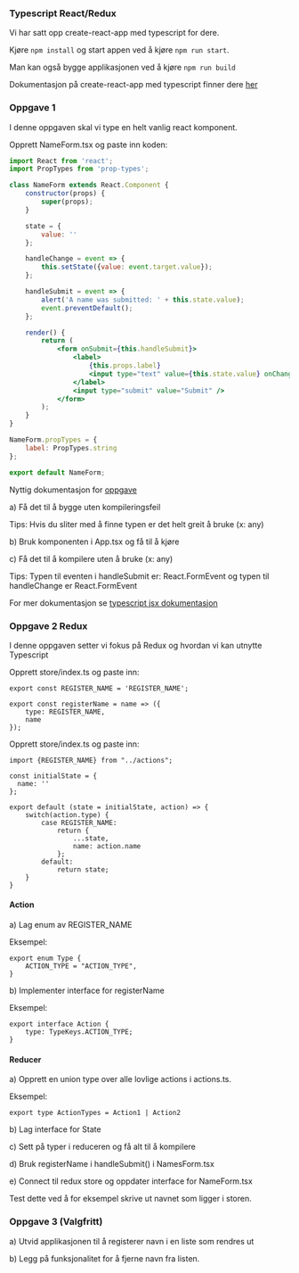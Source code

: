 ### Typescript React/Redux 

Vi har satt opp create-react-app med typescript for dere.

Kjøre `npm install` og start appen ved å kjøre `npm run start`.

Man kan også bygge applikasjonen ved å kjøre `npm run build`

Dokumentasjon på create-react-app med typescript finner dere [her](https://github.com/Microsoft/TypeScript-React-Starter#typescript-react-starter)


### Oppgave 1

I denne oppgaven skal vi type en helt vanlig react komponent.

Opprett NameForm.tsx og paste inn koden:

```jsx harmony
import React from 'react';
import PropTypes from 'prop-types';

class NameForm extends React.Component {
    constructor(props) {
        super(props);
    }

    state = {
        value: ''
    };

    handleChange = event => {
        this.setState({value: event.target.value});
    };

    handleSubmit = event => {
        alert('A name was submitted: ' + this.state.value);
        event.preventDefault();
    };

    render() {
        return (
            <form onSubmit={this.handleSubmit}>
                <label>
                    {this.props.label}
                    <input type="text" value={this.state.value} onChange={this.handleChange} />
                </label>
                <input type="submit" value="Submit" />
            </form>
        );
    }
}

NameForm.propTypes = {
    label: PropTypes.string
};

export default NameForm;

```

Nyttig dokumentasjon for [oppgave](https://www.typescriptlang.org/docs/handbook/react-&-webpack.html#Write%20some%20code) 

a) Få det til å bygge uten kompileringsfeil

Tips: Hvis du sliter med å finne typen er det helt greit å bruke (x: any) 

b) Bruk komponenten i App.tsx og få til å kjøre

c) Få det til å kompilere uten å bruke (x: any)

Tips: Typen til eventen i handleSubmit er: React.FormEvent<HTMLFormElement> og typen til handleChange er React.FormEvent<HTMLInputElement>

For mer dokumentasjon se [typescript jsx dokumentasjon](https://www.typescriptlang.org/docs/handbook/jsx.html)

### Oppgave 2 Redux

I denne oppgaven setter vi fokus på Redux og hvordan vi kan utnytte Typescript

Opprett store/index.ts og paste inn:

```
export const REGISTER_NAME = 'REGISTER_NAME';

export const registerName = name => ({
    type: REGISTER_NAME,
    name
});
```

Opprett store/index.ts og paste inn:

 ```
 import {REGISTER_NAME} from "../actions";
 
 const initialState = {
   name: ''
 };
 
 export default (state = initialState, action) => {
     switch(action.type) {
         case REGISTER_NAME:
             return {
                 ...state,
                 name: action.name
             };
         default:
             return state;
     }
 }
 ```
 
 #### Action
 a) Lag enum av REGISTER_NAME
 
 Eksempel:
 
 ```tsx
 export enum Type {
     ACTION_TYPE = "ACTION_TYPE",
 }
 ```
 
 b) Implementer interface for registerName
 
 Eksempel:
 
 ```tsx
 export interface Action {
     type: TypeKeys.ACTION_TYPE;
 }
 ```
 
 #### Reducer
 
 a)  Opprett en union type over alle lovlige actions i actions.ts.
  
  Eksempel:
  
  ```tsx
  export type ActionTypes = Action1 | Action2
 
  ```
 b) Lag interface for State 
 
 c) Sett på typer i reduceren og få alt til å kompilere
 
 d) Bruk registerName i handleSubmit() i NamesForm.tsx
 
 e) Connect til redux store og oppdater interface for NameForm.tsx
 
 Test dette ved å for eksempel skrive ut navnet som ligger i storen.
 
 ### Oppgave 3 (Valgfritt)
 a) Utvid applikasjonen til å registerer navn i en liste som rendres ut
 
 b) Legg på funksjonalitet for å fjerne navn fra listen.
 
